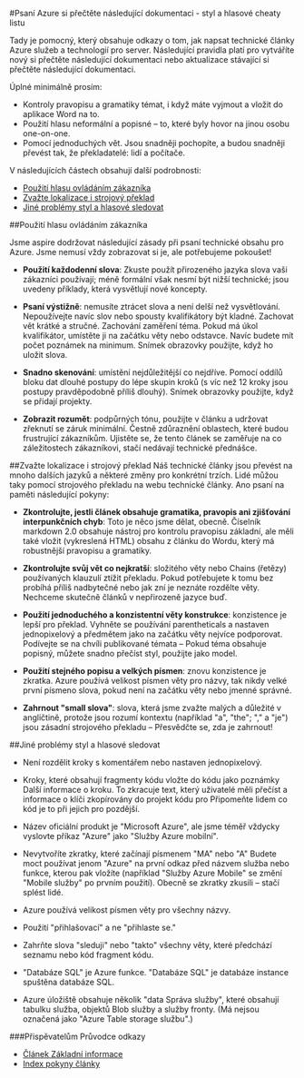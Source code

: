<properties title="" pageTitle="Psaní Azure si přečtěte následující dokumentaci - styl a hlasové cheaty listu" description="Styl a hlasové si můžete přečíst vám pomůže vytvořit technický obsah centra si přečtěte následující dokumentaci Azure." metaKeywords="" services="" solutions="" documentationCenter="" authors="tysonn" videoId="" scriptId="" manager="required" />

<tags ms.service="contributor-guide" ms.devlang="" ms.topic="article" ms.tgt_pltfrm="" ms.workload="" ms.date="12/16/2014" ms.author="glenga" />

#<a name="writing-azure-documentation---style-and-voice-cheat-sheet"></a>Psaní Azure si přečtěte následující dokumentaci - styl a hlasové cheaty listu

Tady je pomocný, který obsahuje odkazy o tom, jak napsat technické články Azure služeb a technologií pro server. Následující pravidla platí pro vytváříte nový si přečtěte následující dokumentaci nebo aktualizace stávající si přečtěte následující dokumentaci.

Úplné minimálně prosím:

- Kontroly pravopisu a gramatiky témat, i když máte vyjmout a vložit do aplikace Word na to.
- Použití hlasu neformální a popisné – to, které byly hovor na jinou osobu one-on-one.
- Pomocí jednoduchých vět. Jsou snadněji pochopíte, a budou snadněji převést tak, že překladatelé: lidí a počítače.

V následujících částech obsahují další podrobnosti:

+ [Použití hlasu ovládáním zákazníka]
+ [Zvažte lokalizace i strojový překlad]
+ [Jiné problémy styl a hlasové sledovat]


##<a name="use-a-customer-friendly-voice"></a>Použití hlasu ovládáním zákazníka

Jsme aspire dodržovat následující zásady při psaní technické obsahu pro Azure. Jsme nemusí vždy zobrazovat si je, ale potřebujeme pokoušet!

- **Použití každodenní slova**: Zkuste použít přirozeného jazyka slova vaši zákazníci používají; méně formální však nesmí být nižší technické; jsou uvedeny příklady, která vysvětlují nové koncepty.

- **Psaní výstižně**: nemusíte ztrácet slova a není delší než vysvětlování. Nepoužívejte navíc slov nebo spousty kvalifikátory být kladné. Zachovat vět krátké a stručné. Zachování zaměření téma. Pokud má úkol kvalifikátor, umístěte ji na začátku věty nebo odstavce. Navíc budete mít počet poznámek na minimum. Snímek obrazovky použijte, když ho uložit slova.

- **Snadno skenování**: umístění nejdůležitější co nejdříve. Pomocí oddílů bloku dat dlouhé postupy do lépe skupin kroků (s víc než 12 kroky jsou postupy pravděpodobně příliš dlouhý). Snímek obrazovky použijte, když se přidají projekty.

- **Zobrazit rozumět**: podpůrných tónu, použijte v článku a udržovat zřeknutí se záruk minimální. Čestně zdůraznění oblastech, které budou frustrující zákazníkům. Ujistěte se, že tento článek se zaměřuje na co záležitostech zákazníkovi, stačí nedávají technické přednášce.

##<a name="consider-localization-and-machine-translation"></a>Zvažte lokalizace i strojový překlad
Náš technické články jsou převést na mnoho dalších jazyků a některé změny pro konkrétní trzích. Lidé můžou taky pomocí strojového překladu na webu technické články. Ano psaní na paměti následující pokyny:

- **Zkontrolujte, jestli článek obsahuje gramatika, pravopis ani zjišťování interpunkčních chyb**: Toto je něco jsme dělat, obecně. Číselník markdown 2.0 obsahuje nástroj pro kontrolu pravopisu základní, ale měli také vložit (vykreslená HTML) obsahu z článku do Wordu, který má robustnější pravopisu a gramatiky.

- **Zkontrolujte svůj vět co nejkratší**: složitého věty nebo Chains (řetězy) používaných klauzulí ztížit překladu. Pokud potřebujete k tomu bez probíhá příliš nadbytečné nebo jak zní je neznáte rozdělte věty. Nechceme skutečně článků v nepřirozeně jazyce buď.

- **Použití jednoduchého a konzistentní věty konstrukce**: konzistence je lepší pro překlad. Vyhněte se používání parentheticals a nastaven jednopixelový a předmětem jako na začátku věty nejvíce podporovat. Podívejte se na chvíli publikované témata – Pokud téma obsahuje popisný, můžete snadno přečíst styl, použijte jako model.

- **Použití stejného popisu a velkých písmen**: znovu konzistence je zkratka. Azure používá velikost písmen věty pro názvy, tak nikdy velké první písmeno slova, pokud není na začátku věty nebo jmenné správné.

- **Zahrnout "small slova"**: slova, která jsme zvažte malých a důležité v angličtině, protože jsou rozumí kontextu (například "a", "the"; "," a "je") jsou zásadní strojového překladu – Přesvědčte se, zda je zahrnout!

##<a name="other-style-and-voice-issues-to-watch-for"></a>Jiné problémy styl a hlasové sledovat

- Není rozdělit kroky s komentářem nebo nastaven jednopixelový.

- Kroky, které obsahují fragmenty kódu vložte do kódu jako poznámky Další informace o kroku. To zkracuje text, který uživatelé měli přečíst a informace o klíči zkopírovány do projekt kódu pro Připomeňte lidem co kód je to při jejich pro pozdější.

- Název oficiální produkt je "Microsoft Azure", ale jsme téměř vždycky vyslovte příkaz "Azure" jako "Služby Azure mobilní".

- Nevytvoříte zkratky, které začínají písmenem "MA" nebo "A" Budete moct používat jenom "Azure" na první odkaz před názvem služba nebo funkce, kterou pak vložíte (například "Služby Azure Mobile" se změní "Mobile služby" po prvním použití). Obecně se zkratky zkusili – stačí splést lidé.

- Azure používá velikost písmen věty pro všechny názvy.

- Použití "přihlašovací" a ne "přihlaste se."

- Zahrňte slova "sleduji" nebo "takto" všechny věty, které předchází seznamu nebo kód fragment kódu.

- "Databáze SQL" je Azure funkce. "Databáze SQL" je databáze instance spuštěna databáze SQL.

- Azure úložiště obsahuje několik "data Správa služby", které obsahují tabulku služba, objektů Blob služby a služby fronty. (Má nejsou označená jako "Azure Table storage službu".)




###<a name="contributors-guide-links"></a>Přispěvatelům Průvodce odkazy

- [Článek Základní informace](./../README.md)
- [Index pokyny články](./contributor-guide-index.md)



<!--Anchors-->
[Použití hlasu ovládáním zákazníka]: #use-a-customer-friendly-voice
[Zvažte lokalizace i strojový překlad]: #consider-localization-and-machine-translation
[jiné problémy styl a hlasové sledovat]: #other-style-and-voice-issues-to-watch-for
